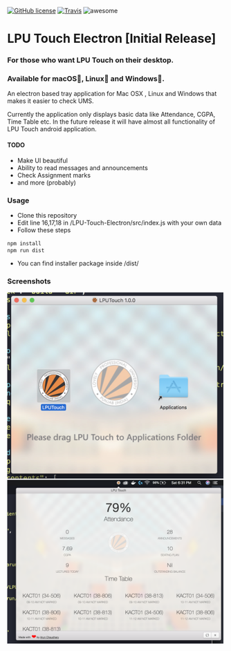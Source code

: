 
[![GitHub license](https://img.shields.io/github/license/its-arun/LPU-Touch-Electron.svg)](https://github.com/its-arun/LPU-Touch-Electron/blob/master/LICENSE.md)
[![Travis](https://img.shields.io/travis/rust-lang/rust.svg)](#)   ![awesome](https://img.shields.io/badge/awesome-yes-green.svg)

# LPU Touch Electron [Initial Release]
### For those who want LPU Touch on their desktop.
### Available for macOS:apple:, Linux:penguin: and Windows:checkered_flag:.


An electron based tray application for Mac OSX , Linux and Windows that makes it easier to check UMS.

Currently the application only displays basic data like Attendance, CGPA, Time Table etc. In the future release it will have almost all functionality of LPU Touch android application.


#### TODO
+ Make UI beautiful
+ Ability to read messages and announcements
+ Check Assignment marks
+ and more (probably)

### Usage
+ Clone this repository 
+ Edit line 16,17,18 in /LPU-Touch-Electron/src/index.js with your own data
+ Follow these steps
```
npm install
npm run dist
```
+ You can find installer package inside /dist/

### Screenshots

<img src="Screenshots/installer.png" width="500">
<img src="Screenshots/tray.png" width="500">

